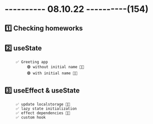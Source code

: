 # ---------- 08.10.22 ----------(154)

## 1️⃣ Checking homeworks

## 2️⃣ useState

         ✅ Greeting app
              🟣 without initial name 👍🏻
              🟣 with initial name 👍🏻

## 3️⃣ useEffect & useState

         ✅ update localstorage 👍🏻
         ✅ lazy state initialization
         ✅ effect dependencies 👍🏻
         ✅ custom hook
